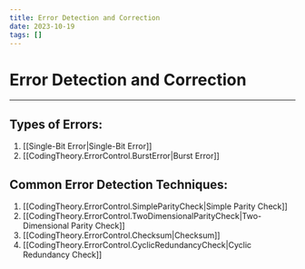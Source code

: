 ```yaml
---
title: Error Detection and Correction
date: 2023-10-19
tags: []
---
```


# Error Detection and Correction

---

## Types of Errors:

1. [[Single-Bit Error|Single-Bit Error]]
2. [[CodingTheory.ErrorControl.BurstError|Burst Error]]

## Common Error Detection Techniques:

1. [[CodingTheory.ErrorControl.SimpleParityCheck|Simple Parity Check]]
2. [[CodingTheory.ErrorControl.TwoDimensionalParityCheck|Two-Dimensional Parity Check]]
3. [[CodingTheory.ErrorControl.Checksum|Checksum]]
4. [[CodingTheory.ErrorControl.CyclicRedundancyCheck|Cyclic Redundancy Check]]
